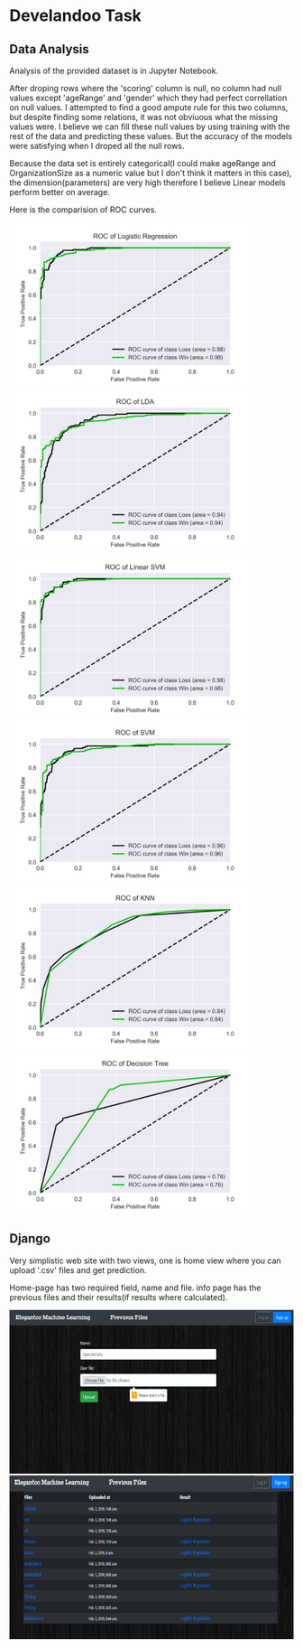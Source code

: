 Develandoo Task
===============

Data Analysis
-------------
Analysis of the provided dataset is in Jupyter Notebook.

After droping rows where the 'scoring' column is null, no column had null values except 'ageRange' and 'gender' which they had perfect correllation on null values. 
I attempted to find a good ampute rule for this two columns, but despite finding some relations, it was not obviuous what the missing values were. I believe we can fill these null values by using training with the rest of the data and predicting these values.
But the accuracy of the models were satisfying when I droped all the null rows.

Because the data set is entirely categorical(I could make ageRange and OrganizationSize as a numeric value but I don't think it matters in this case), the dimension(parameters) are very high therefore I believe Linear models perform better on average.

Here is the comparision of ROC curves.

<img src="https://github.com/Ardalanh/develandoo_task/blob/master/LogReg_ROC.png" height=290><img src="https://github.com/Ardalanh/develandoo_task/blob/master/LDA_ROC.png" height=290>
<img src="https://github.com/Ardalanh/develandoo_task/blob/master/linSVM_ROC.png" height=290><img src="https://github.com/Ardalanh/develandoo_task/blob/master/SVM_ROC.png" height=290>
<img src="https://github.com/Ardalanh/develandoo_task/blob/master/KNN_ROC.png" height=290><img src="https://github.com/Ardalanh/develandoo_task/blob/master/TREE_ROC.png" height=290>

Django
----------

Very simplistic web site with two views, one is home view where you can upload '.csv' files and get prediction.

Home-page has two required field, name and file.
info page has the previous files and their results(if results where calculated).

<img src="https://github.com/Ardalanh/develandoo_task/blob/master/Django/Home.PNG" height=290><img src="https://github.com/Ardalanh/develandoo_task/blob/master/Django/Info.PNG" height=290>
